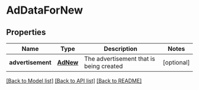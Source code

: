 # AdDataForNew

## Properties
Name | Type | Description | Notes
------------ | ------------- | ------------- | -------------
**advertisement** | [**AdNew**](AdNew.md) | The advertisement that is being created | [optional] 

[[Back to Model list]](../README.md#documentation-for-models) [[Back to API list]](../README.md#documentation-for-api-endpoints) [[Back to README]](../README.md)


